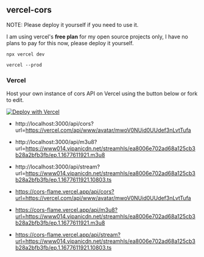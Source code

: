 ## vercel-cors

NOTE: Please deploy it yourself if you need to use it.

I am using vercel's **free plan** for my open source projects only, I have no plans to pay for this now, please deploy it yourself.

```shell
npx vercel dev

vercel --prod
```

### Vercel

Host your own instance of cors API on Vercel using the button below or fork to edit.

[![Deploy with Vercel](https://vercel.com/button)](https://vercel.com/new/clone?repository-url=https%3A%2F%2Fgithub.com%2Fshiyiya%2Fvercel-cors)

- http://localhost:3000/api/cors?url=https://vercel.com/api/www/avatar/mwoV0NUid0UUdef3nLvtTufa
- http://localhost:3000/api/m3u8?url=https://www014.vipanicdn.net/streamhls/ea8006e702ad68a125cb3b28a2bfb3fb/ep.1.1677611921.m3u8
- http://localhost:3000/api/stream?url=https://www014.vipanicdn.net/streamhls/ea8006e702ad68a125cb3b28a2bfb3fb/ep.1.1677611921.10803.ts

- https://cors-flame.vercel.app/api/cors?url=https://vercel.com/api/www/avatar/mwoV0NUid0UUdef3nLvtTufa
- https://cors-flame.vercel.app/api/m3u8?url=https://www014.vipanicdn.net/streamhls/ea8006e702ad68a125cb3b28a2bfb3fb/ep.1.1677611921.m3u8
- https://cors-flame.vercel.app/api/stream?url=https://www014.vipanicdn.net/streamhls/ea8006e702ad68a125cb3b28a2bfb3fb/ep.1.1677611921.10803.ts

